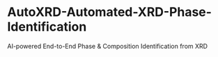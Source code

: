 # AutoXRD-Automated-XRD-Phase-Identification
AI-powered End-to-End Phase &amp; Composition Identification from XRD
